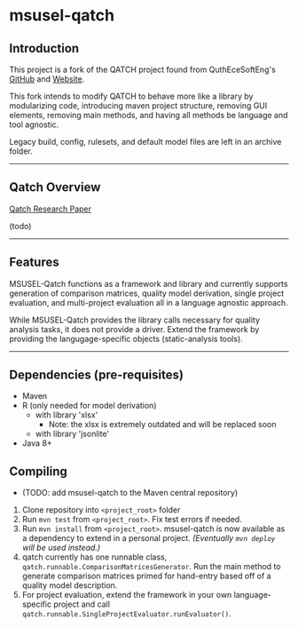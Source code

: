 # msusel-qatch
## Introduction
This project is a fork of the QATCH project found from QuthEceSoftEng's [GitHub](https://github.com/AuthEceSoftEng/qatch) and [Website](http://83.212.105.167:8080/OnlineProjectEvaluator/).  

This fork intends to modify QATCH to behave more like a library by modularizing code, introducing maven project structure, removing GUI elements, removing main methods, and having all methods be language and tool agnostic.

Legacy build, config, rulesets, and default model files are left in an archive folder.
___

## Qatch Overview
[Qatch Research Paper](https://www.researchgate.net/publication/317195033_QATCH_-_An_adaptive_framework_for_software_product_quality_assessment)

(todo)
___

## Features
MSUSEL-Qatch functions as a framework and library and currently supports generation of comparison matrices, quality model derivation, single project evaluation, and multi-project evaluation all in a language agnostic approach.  

While MSUSEL-Qatch provides the library calls necessary for quality analysis tasks, it does not provide a driver. Extend the framework by providing the langugage-specific objects (static-analysis tools). 
___

## Dependencies (pre-requisites)
- Maven
- R (only needed for model derivation)
  - with library 'xlsx'
    - Note: the xlsx is extremely outdated and will be replaced soon
  - with library 'jsonlite'
- Java 8+

## Compiling
- (TODO: add msusel-qatch to the Maven central repository)
1. Clone repository into `<project_root>` folder
2. Run `mvn test` from `<project_root>`. Fix test errors if needed.
3. Run `mvn install` from `<project_root>`. 
msusel-qatch is now available as a dependency to extend in a personal project. 
*(Eventually `mvn deploy` will be used instead.)*
4. qatch currently has one runnable class, `qatch.runnable.ComparisonMatricesGenerator`. 
Run the main method to generate comparison matrices primed for hand-entry based off of a quality model description.
5. For project evaluation, extend the framework in your own language-specific project and call `qatch.runnable.SingleProjectEvaluator.runEvaluator()`.
